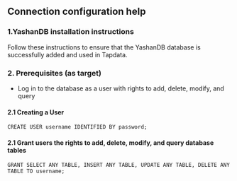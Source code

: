 ## **Connection configuration help**
### **1.YashanDB installation instructions**
Follow these instructions to ensure that the YashanDB database is successfully added and used in Tapdata.
### **2. Prerequisites (as target)**
- Log in to the database as a user with rights to add, delete, modify, and query
#### **2.1 Creating a User**
```
CREATE USER username IDENTIFIED BY password;
```
#### **2.1 Grant users the rights to add, delete, modify, and query database tables**
```
GRANT SELECT ANY TABLE, INSERT ANY TABLE, UPDATE ANY TABLE, DELETE ANY TABLE TO username;
```